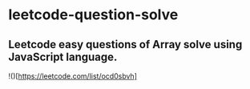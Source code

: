 # leetcode-question-solve
##  Leetcode easy questions of Array solve using JavaScript language.

!()[https://leetcode.com/list/ocd0sbvh]

